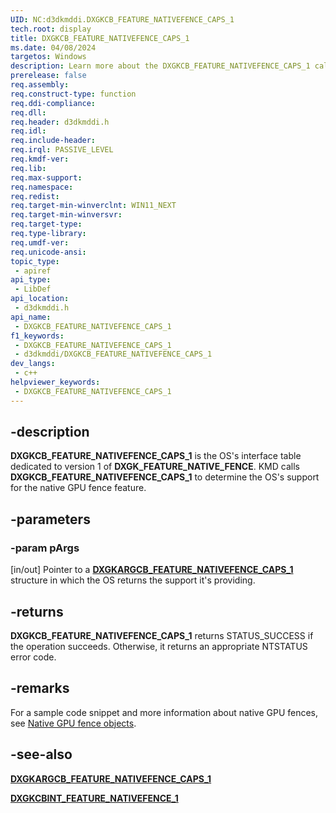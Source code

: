 ```yaml
---
UID: NC:d3dkmddi.DXGKCB_FEATURE_NATIVEFENCE_CAPS_1
tech.root: display
title: DXGKCB_FEATURE_NATIVEFENCE_CAPS_1
ms.date: 04/08/2024
targetos: Windows
description: Learn more about the DXGKCB_FEATURE_NATIVEFENCE_CAPS_1 callback function.
prerelease: false
req.assembly: 
req.construct-type: function
req.ddi-compliance: 
req.dll: 
req.header: d3dkmddi.h
req.idl: 
req.include-header: 
req.irql: PASSIVE_LEVEL
req.kmdf-ver: 
req.lib: 
req.max-support: 
req.namespace: 
req.redist: 
req.target-min-winverclnt: WIN11_NEXT
req.target-min-winversvr: 
req.target-type: 
req.type-library: 
req.umdf-ver: 
req.unicode-ansi: 
topic_type:
 - apiref
api_type:
 - LibDef
api_location:
 - d3dkmddi.h
api_name:
 - DXGKCB_FEATURE_NATIVEFENCE_CAPS_1
f1_keywords:
 - DXGKCB_FEATURE_NATIVEFENCE_CAPS_1
 - d3dkmddi/DXGKCB_FEATURE_NATIVEFENCE_CAPS_1
dev_langs:
 - c++
helpviewer_keywords:
 - DXGKCB_FEATURE_NATIVEFENCE_CAPS_1
---
```


## -description

**DXGKCB_FEATURE_NATIVEFENCE_CAPS_1** is the OS's interface table dedicated to version 1 of **DXGK_FEATURE_NATIVE_FENCE**. KMD calls **DXGKCB_FEATURE_NATIVEFENCE_CAPS_1** to determine the OS's support for the native GPU fence feature.

## -parameters

### -param pArgs

[in/out] Pointer to a [**DXGKARGCB_FEATURE_NATIVEFENCE_CAPS_1**](ns-d3dkmddi-_dxgkargcb_feature_nativefence_caps_1.md) structure in which the OS returns the support it's providing.

## -returns

**DXGKCB_FEATURE_NATIVEFENCE_CAPS_1** returns STATUS_SUCCESS if the operation succeeds. Otherwise, it returns an appropriate NTSTATUS error code.

## -remarks

For a sample code snippet and more information about native GPU fences, see [Native GPU fence objects](/windows-hardware/drivers/display/native-gpu-fence-objects.md).

## -see-also

[**DXGKARGCB_FEATURE_NATIVEFENCE_CAPS_1**](ns-d3dkmddi-_dxgkargcb_feature_nativefence_caps_1.md)

[**DXGKCBINT_FEATURE_NATIVEFENCE_1**](ns-d3dkmddi-_dxgkcbint_feature_nativefence_1.md)
